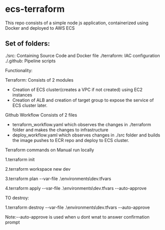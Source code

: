 # ecs-terraform


This repo consists of a simple node js application, containerized using Docker and deployed to AWS ECS

## Set of folders:
./src: Containing Source Code and Docker file
./terraform: IAC configuration
./.github: Pipeline scripts

Functionality:

Terraform: 
Consists of 2 modules
- Creation of ECS cluster(creates a VPC if not created) using EC2 instances
- Creation of ALB and creation of target group to expose the service of ECS cluster later.

Github Workflow
Consists of 2 files
- terraform_workflow.yaml which observes the changes in ./terraform folder and makes the changes to infrastructure
- deploy_workflow.yaml which observes changes in ./src folder and builds the image pushes to ECR repo and deploy to ECS cluster.

Terraform commands on Manual run locally

1.terraform init

2.terraform workspace new dev

3.terraform plan --var-file .\environments\dev.tfvars

4.terraform apply --var-file .\environments\dev.tfvars --auto-approve

TO destroy:

1.terraform destroy --var-file .\environments\dev.tfvars --auto-approve

Note:--auto-approve is used when u dont wnat to answer confirmation prompt
